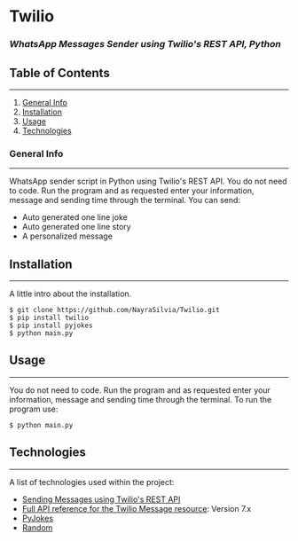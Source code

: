 # Twilio
### _WhatsApp Messages Sender using Twilio's REST API, Python_

## Table of Contents
***
1. [General Info](#general-info)
3. [Installation](#installation)
4. [Usage](#usage)
4. [Technologies](#technologies)

### General Info
***
WhatsApp sender script in Python using Twilio's REST API. You do not need to code. Run the program and as requested enter your information, message and sending time through the terminal. You can send:
+ Auto generated one line joke
+ Auto generated one line story
+ A personalized message


## Installation
***
A little intro about the installation. 
```
$ git clone https://github.com/NayraSilvia/Twilio.git
$ pip install twilio
$ pip install pyjokes
$ python main.py
```

## Usage
***
You do not need to code. Run the program and as requested enter your information, message and sending time through the terminal.
To run the program use:
```
$ python main.py
```

## Technologies
***
A list of technologies used within the project:
* [Sending Messages using Twilio's REST API](https://www.twilio.com/docs/sms/send-messages)
* [Full API reference for the Twilio Message resource](https://www.twilio.com/docs/sms/api/message-resource?code-sample=code-create-a-message&code-language=Python&code-sdk-version=7.x): Version 7.x
* [PyJokes](https://github.com/pyjokes/pyjokes)
* [Random](https://docs.python.org/3/library/random.html#functions-for-sequences)
